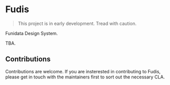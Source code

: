 # Fudis

> This project is in early development. Tread with caution.

Funidata Design System.

TBA.

## Contributions

Contributions are welcome. If you are insterested in contributing to Fudis, please get in touch with the maintainers first to sort out the necessary CLA.
